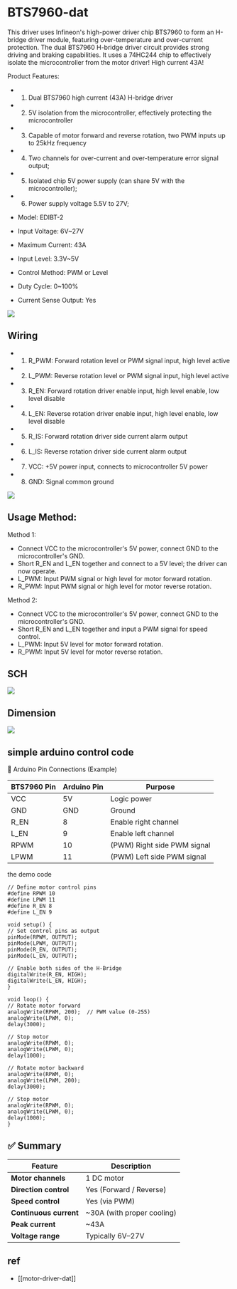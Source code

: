 # BTS7960-dat

This driver uses Infineon's high-power driver chip BTS7960 to form an H-bridge driver module, featuring over-temperature and over-current protection. The dual BTS7960 H-bridge driver circuit provides strong driving and braking capabilities. It uses a 74HC244 chip to effectively isolate the microcontroller from the motor driver! High current 43A!

Product Features:
- 1. Dual BTS7960 high current (43A) H-bridge driver
- 2. 5V isolation from the microcontroller, effectively protecting the microcontroller
- 3. Capable of motor forward and reverse rotation, two PWM inputs up to 25kHz frequency
- 4. Two channels for over-current and over-temperature error signal output;
- 5. Isolated chip 5V power supply (can share 5V with the microcontroller);
- 6. Power supply voltage 5.5V to 27V;


- Model: EDIBT-2
- Input Voltage: 6V~27V
- Maximum Current: 43A
- Input Level: 3.3V~5V
- Control Method: PWM or Level
- Duty Cycle: 0~100%
- Current Sense Output: Yes

![](2025-06-03-01-04-03.png)


## Wiring 

- 1. R_PWM: Forward rotation level or PWM signal input, high level active
- 2. L_PWM: Reverse rotation level or PWM signal input, high level active
- 3. R_EN: Forward rotation driver enable input, high level enable, low level disable
- 4. L_EN: Reverse rotation driver enable input, high level enable, low level disable
- 5. R_IS: Forward rotation driver side current alarm output
- 6. L_IS: Reverse rotation driver side current alarm output
- 7. VCC: +5V power input, connects to microcontroller 5V power
- 8. GND: Signal common ground


![](2025-06-03-01-04-27.png)


## Usage Method:

Method 1:
- Connect VCC to the microcontroller's 5V power, connect GND to the microcontroller's GND.
- Short R_EN and L_EN together and connect to a 5V level; the driver can now operate.
- L_PWM: Input PWM signal or high level for motor forward rotation.
- R_PWM: Input PWM signal or high level for motor reverse rotation.

Method 2:
- Connect VCC to the microcontroller's 5V power, connect GND to the microcontroller's GND.
- Short R_EN and L_EN together and input a PWM signal for speed control.
- L_PWM: Input 5V level for motor forward rotation.
- R_PWM: Input 5V level for motor reverse rotation.


## SCH 

![](2025-06-03-01-05-57.png)



## Dimension 

![](2025-06-03-01-06-37.png)



## simple arduino control code 


🔌 Arduino Pin Connections (Example)

| BTS7960 Pin | Arduino Pin | Purpose                     |
| ----------- | ----------- | --------------------------- |
| VCC         | 5V          | Logic power                 |
| GND         | GND         | Ground                      |
| R_EN        | 8           | Enable right channel        |
| L_EN        | 9           | Enable left channel         |
| RPWM        | 10          | (PWM)	Right side PWM signal |
| LPWM        | 11          | (PWM)	Left side PWM signal  |

the demo code 

    // Define motor control pins
    #define RPWM 10
    #define LPWM 11
    #define R_EN 8
    #define L_EN 9

    void setup() {
    // Set control pins as output
    pinMode(RPWM, OUTPUT);
    pinMode(LPWM, OUTPUT);
    pinMode(R_EN, OUTPUT);
    pinMode(L_EN, OUTPUT);

    // Enable both sides of the H-Bridge
    digitalWrite(R_EN, HIGH);
    digitalWrite(L_EN, HIGH);
    }

    void loop() {
    // Rotate motor forward
    analogWrite(RPWM, 200);  // PWM value (0-255)
    analogWrite(LPWM, 0);
    delay(3000);

    // Stop motor
    analogWrite(RPWM, 0);
    analogWrite(LPWM, 0);
    delay(1000);

    // Rotate motor backward
    analogWrite(RPWM, 0);
    analogWrite(LPWM, 200);
    delay(3000);

    // Stop motor
    analogWrite(RPWM, 0);
    analogWrite(LPWM, 0);
    delay(1000);
    }


## ✅ Summary

| Feature                | Description                |
| ---------------------- | -------------------------- |
| **Motor channels**     | 1 DC motor                 |
| **Direction control**  | Yes (Forward / Reverse)    |
| **Speed control**      | Yes (via PWM)              |
| **Continuous current** | ~30A (with proper cooling) |
| **Peak current**       | ~43A                       |
| **Voltage range**      | Typically 6V–27V           |



## ref 

- [[motor-driver-dat]]
